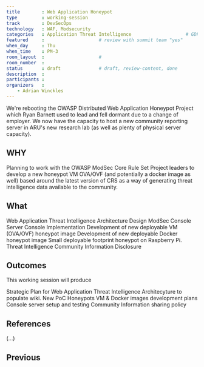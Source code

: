 ```yaml
---
title        : Web Application Honeypot 
type         : working-session
track        : DevSecOps
technology   : WAF, Modsecurity
categories   : Application Threat Intelligence                    # GDPR, Juice Shop, etc.
featured     :                    # review with summit team "yes"
when_day     : Thu
when_time    : PM-3
room_layout  :                    #
room_number  :
status       : draft              # draft, review-content, done
description  :
participants :
organizers   :
    - Adrian Winckles
---
```


We're rebooting the OWASP Distributed Web Application Honeypot Project which Ryan Barnett used to lead and fell dormant due to a change of employer.  We now have the capacity to host a new community reporting server in ARU's new research lab (as well as plenty of physical server capacity).

## WHY

Planning to work with the OWASP ModSec Core Rule Set Project leaders to develop a new honeypot VM OVA/OVF (and potentially a docker image as well) based around the latest version of CRS as a way of generating threat intelligence data available to the community.

## What

   Web Application Threat Intelligence Architecture Design
   ModSec Console Server Console Implementation 
   Development of new deployable VM (OVA/OVF) honeypot image
   Development of new deployable Docker honeypot image
   Small deployable footprint honeypot on Raspberry Pi.
   Threat Intelligence Community Information Disclosure

## Outcomes

This working session will produce 

   Strategic Plan for Web Application Threat Intelligence Architecyture to populate wiki.
   New PoC Honeypots VM & Docker images development plans
   Console server setup and testing
   Community Information sharing policy 

## References

(...)


## Previous

